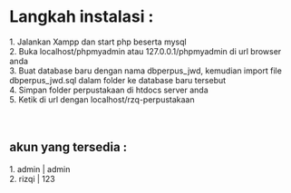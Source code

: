 <h1>Langkah instalasi :</h1>
1. Jalankan Xampp dan start php beserta mysql<br>
2. Buka localhost/phpmyadmin atau 127.0.0.1/phpmyadmin di url browser anda<br>
3. Buat database baru dengan nama dbperpus_jwd, kemudian import file dbperpus_jwd.sql dalam folder ke database baru tersebut<br>
4. Simpan folder perpustakaan di htdocs server anda<br>
5. Ketik di url dengan localhost/rzq-perpustakaan<br><br><br>

<h2>akun yang tersedia :</h2>
1. admin | admin<br>
2. rizqi | 123
